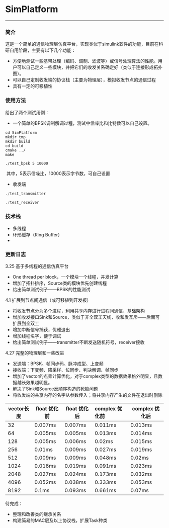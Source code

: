 # SimPlatform

---

### 简介

这是一个简单的通信物理层仿真平台，实现类似于simulink软件的功能，目前在科研自用阶段，主要有以下几个功能：

- 方便地测试一些基带处理（编码、调制、滤波等）或信号处理算法的性能。用户可以自己定义一些模块，并把它们的收发关系确定好（类似于连接形成拓扑图）。
- 可以自己定制收发端的协议栈（主要为物理层），模拟收发节点的通信过程
- 具有一定的可移植性



### 使用方法

给出了两个测试用例：

- 一个简单的BPSK调制解调过程，测试中信噪比和比特数可以自己设置。

```shell
cd SimPlatform
mkdir tmp
mkdir build
cd build
cmake ../
make
```

```Shell
./test_bpsk 5 10000
```

​	其中，5表示信噪比，10000表示字节数，可自己设置

- 收发端

``` C++
./test_transmitter
```

``` C++
./test_receiver
```



### 技术栈

- 多线程
- 环形缓存（Ring Buffer）
- 





### 更新日志

3.25 基于多线程的通信仿真平台

- One thread per block，一个模块一个线程，并发计算
- 增加了拓扑排序，Source类的模块优先创建线程
- 给出简单测试例子——BPSK的性能测试

4.1 扩展到节点间通信（或可移植到开发板）

- 将收发节点分为多个进程，利用共享内存进行进程间通信，基础架构
- 增加收发接口Sink和Source，类似于非全双工天线，收和发互斥——后面可扩展到全双工
- 增加中断信号捕获，优雅退出
- 增加线程名字，便于调试
- 给出简单测试例子——transmitter不断发送随机符号，receiver接收

4.27 完整的物理层和一些改进

- 发送端：BPSK、帧同步码、脉冲成型、上变频
- 接收端：下变频、降采样、位同步、判决解调、帧同步
- 增加了vector的点乘计算优化，对于complex类型的数据效果格外明显，且数据越长效果越明显。
- 解决了Sink和Source反顺序构造的死锁问题
- 将收发端的共享内存的名字从参数传入；将共享内存产生的文件在退出时删除

| vector长度 | float 优化前 | float 优化后 | complex<float> 优化前 | complex<float> 优化后 |
| ------------ | ------------ | --------------------- | :-------------------- | ---- |
| 32 | 0.007ms | 0.007ms | 0.011ms | 0.013ms |
| 64 | 0.005ms | 0.005ms | 0.013ms | 0.014ms |
| 128 | 0.005ms | 0.006ms | 0.02ms | 0.015ms |
| 256 | 0.01ms | 0.009ms | 0.027ms | 0.019ms |
| 512 | 0.009ms | 0.009ms | 0.048ms | 0.02ms |
| 1024 | 0.016ms | 0.019ms | 0.091ms | 0.023ms |
| 2048 | 0.027ms | 0.024ms | 0.173ms | 0.032ms |
| 4096 | 0.052ms | 0.038ms | 0.333ms | 0.053ms |
| 8192 | 0.1ms | 0.093ms | 0.661ms | 0.07ms |



待完成：

- 整理和改善类的继承关系
- 构建简易的MAC层及以上协议栈，扩展Task种类